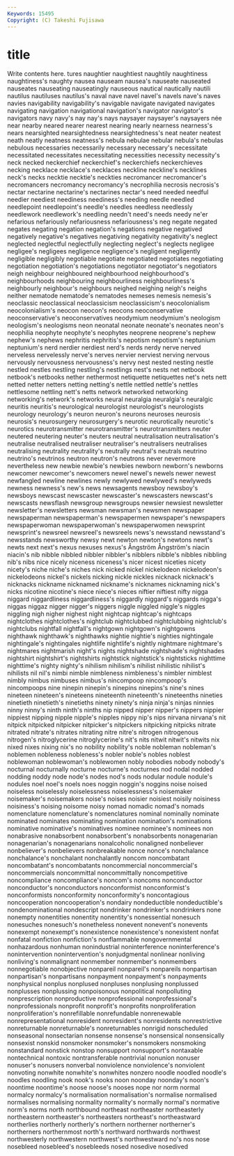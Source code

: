 ```yaml
---
Keywords: 15495 
Copyright: (C) Takeshi Fujisawa
---
```


# title

Write contents here.
tures naughtier naughtiest naughtily naughtiness naughtiness's
naughty nausea nauseam nausea's nauseate nauseated nauseates nauseating nauseatingly nauseous
nautical nautically nautili nautilus nautiluses nautilus's naval nave navel navel's
navels nave's naves navies navigability navigability's navigable navigate navigated navigates
navigating navigation navigational navigation's navigator navigator's navigators navy navy's nay
nay's nays naysayer naysayer's naysayers née near nearby neared nearer
nearest nearing nearly nearness nearness's nears nearsighted nearsightedness nearsightedness's neat
neater neatest neath neatly neatness neatness's nebula nebulae nebular nebula's
nebulas nebulous necessaries necessarily necessary necessary's necessitate necessitated necessitates necessitating
necessities necessity necessity's neck necked neckerchief neckerchief's neckerchiefs neckerchieves necking
necklace necklace's necklaces neckline neckline's necklines neck's necks necktie necktie's
neckties necromancer necromancer's necromancers necromancy necromancy's necrophilia necrosis necrosis's nectar
nectarine nectarine's nectarines nectar's need needed needful needier neediest neediness
neediness's needing needle needled needlepoint needlepoint's needle's needles needless needlessly
needlework needlework's needling needn't need's needs needy ne'er nefarious nefariously
nefariousness nefariousness's neg negate negated negates negating negation negation's negations
negative negatived negatively negative's negatives negativing negativity negativity's neglect neglected
neglectful neglectfully neglecting neglect's neglects negligee negligee's negligees negligence negligence's
negligent negligently negligible negligibly negotiable negotiate negotiated negotiates negotiating negotiation
negotiation's negotiations negotiator negotiator's negotiators neigh neighbour neighboured neighbourhood neighbourhood's
neighbourhoods neighbouring neighbourliness neighbourliness's neighbourly neighbour's neighbours neighed neighing neigh's
neighs neither nematode nematode's nematodes nemeses nemesis nemesis's neoclassic neoclassical
neoclassicism neoclassicism's neocolonialism neocolonialism's neocon neocon's neocons neoconservative neoconservative's neoconservatives
neodymium neodymium's neologism neologism's neologisms neon neonatal neonate neonate's neonates
neon's neophilia neophyte neophyte's neophytes neoprene neoprene's nephew nephew's nephews
nephritis nephritis's nepotism nepotism's neptunium neptunium's nerd nerdier nerdiest nerd's
nerds nerdy nerve nerved nerveless nervelessly nerve's nerves nervier nerviest
nerving nervous nervously nervousness nervousness's nervy nest nested nesting nestle
nestled nestles nestling nestling's nestlings nest's nests net netbook netbook's
netbooks nether nethermost netiquette netiquettes net's nets nett netted netter
netters netting netting's nettle nettled nettle's nettles nettlesome nettling nett's
netts network networked networking networking's network's networks neural neuralgia neuralgia's
neuralgic neuritis neuritis's neurological neurologist neurologist's neurologists neurology neurology's neuron
neuron's neurons neuroses neurosis neurosis's neurosurgery neurosurgery's neurotic neurotically neurotic's
neurotics neurotransmitter neurotransmitter's neurotransmitters neuter neutered neutering neuter's neuters neutral
neutralisation neutralisation's neutralise neutralised neutraliser neutraliser's neutralisers neutralises neutralising neutrality
neutrality's neutrally neutral's neutrals neutrino neutrino's neutrinos neutron neutron's neutrons
never nevermore nevertheless new newbie newbie's newbies newborn newborn's newborns
newcomer newcomer's newcomers newel newel's newels newer newest newfangled newline
newlines newly newlywed newlywed's newlyweds newness newness's new's news newsagents
newsboy newsboy's newsboys newscast newscaster newscaster's newscasters newscast's newscasts newsflash
newsgroup newsgroups newsier newsiest newsletter newsletter's newsletters newsman newsman's newsmen
newspaper newspaperman newspaperman's newspapermen newspaper's newspapers newspaperwoman newspaperwoman's newspaperwomen newsprint
newsprint's newsreel newsreel's newsreels news's newsstand newsstand's newsstands newsworthy newsy
newt newton newton's newtons newt's newts next next's nexus nexuses
nexus's Ångström Ångström's niacin niacin's nib nibble nibbled nibbler nibbler's
nibblers nibble's nibbles nibbling nib's nibs nice nicely niceness niceness's
nicer nicest niceties nicety nicety's niche niche's niches nick nicked
nickel nickelodeon nickelodeon's nickelodeons nickel's nickels nicking nickle nickles nicknack
nicknack's nicknacks nickname nicknamed nickname's nicknames nicknaming nick's nicks nicotine
nicotine's niece niece's nieces niftier niftiest nifty nigga niggard niggardliness
niggardliness's niggardly niggard's niggards nigga's niggas niggaz nigger nigger's niggers
niggle niggled niggle's niggles niggling nigh nigher nighest night nightcap
nightcap's nightcaps nightclothes nightclothes's nightclub nightclubbed nightclubbing nightclub's nightclubs nightfall
nightfall's nightgown nightgown's nightgowns nighthawk nighthawk's nighthawks nightie nightie's nighties
nightingale nightingale's nightingales nightlife nightlife's nightly nightmare nightmare's nightmares nightmarish
night's nights nightshade nightshade's nightshades nightshirt nightshirt's nightshirts nightstick nightstick's
nightsticks nighttime nighttime's nighty nighty's nihilism nihilism's nihilist nihilistic nihilist's
nihilists nil nil's nimbi nimble nimbleness nimbleness's nimbler nimblest nimbly
nimbus nimbuses nimbus's nincompoop nincompoop's nincompoops nine ninepin ninepin's ninepins
ninepins's nine's nines nineteen nineteen's nineteens nineteenth nineteenth's nineteenths nineties
ninetieth ninetieth's ninetieths ninety ninety's ninja ninja's ninjas ninnies ninny
ninny's ninth ninth's ninths nip nipped nipper nipper's nippers nippier
nippiest nipping nipple nipple's nipples nippy nip's nips nirvana nirvana's
nit nitpick nitpicked nitpicker nitpicker's nitpickers nitpicking nitpicks nitrate nitrated
nitrate's nitrates nitrating nitre nitre's nitrogen nitrogenous nitrogen's nitroglycerine nitroglycerine's
nit's nits nitwit nitwit's nitwits nix nixed nixes nixing nix's
no nobility nobility's noble nobleman nobleman's noblemen nobleness nobleness's nobler
noble's nobles noblest noblewoman noblewoman's noblewomen nobly nobodies nobody nobody's
nocturnal nocturnally nocturne nocturne's nocturnes nod nodal nodded nodding noddy
node node's nodes nod's nods nodular nodule nodule's nodules noel
noel's noels noes noggin noggin's noggins noise noised noiseless noiselessly
noiselessness noiselessness's noisemaker noisemaker's noisemakers noise's noises noisier noisiest noisily
noisiness noisiness's noising noisome noisy nomad nomadic nomad's nomads nomenclature
nomenclature's nomenclatures nominal nominally nominate nominated nominates nominating nomination nomination's
nominations nominative nominative's nominatives nominee nominee's nominees non nonabrasive nonabsorbent
nonabsorbent's nonabsorbents nonagenarian nonagenarian's nonagenarians nonalcoholic nonaligned nonbeliever nonbeliever's nonbelievers
nonbreakable nonce nonce's nonchalance nonchalance's nonchalant nonchalantly noncom noncombatant noncombatant's
noncombatants noncommercial noncommercial's noncommercials noncommittal noncommittally noncompetitive noncompliance noncompliance's noncom's
noncoms nonconductor nonconductor's nonconductors nonconformist nonconformist's nonconformists nonconformity nonconformity's noncontagious
noncooperation noncooperation's nondairy nondeductible nondeductible's nondenominational nondescript nondrinker nondrinker's nondrinkers
none nonempty nonentities nonentity nonentity's nonessential nonesuch nonesuches nonesuch's nonetheless
nonevent nonevent's nonevents nonexempt nonexempt's nonexistence nonexistence's nonexistent nonfat nonfatal
nonfiction nonfiction's nonflammable nongovernmental nonhazardous nonhuman nonindustrial noninterference noninterference's nonintervention
nonintervention's nonjudgmental nonlinear nonliving nonliving's nonmalignant nonmember nonmember's nonmembers nonnegotiable
nonobjective nonpareil nonpareil's nonpareils nonpartisan nonpartisan's nonpartisans nonpayment nonpayment's nonpayments
nonphysical nonplus nonplused nonpluses nonplusing nonplussed nonplusses nonplussing nonpoisonous nonpolitical
nonpolluting nonprescription nonproductive nonprofessional nonprofessional's nonprofessionals nonprofit nonprofit's nonprofits nonproliferation
nonproliferation's nonrefillable nonrefundable nonrenewable nonrepresentational nonresident nonresident's nonresidents nonrestrictive nonreturnable
nonreturnable's nonreturnables nonrigid nonscheduled nonseasonal nonsectarian nonsense nonsense's nonsensical nonsensically
nonsexist nonskid nonsmoker nonsmoker's nonsmokers nonsmoking nonstandard nonstick nonstop nonsupport
nonsupport's nontaxable nontechnical nontoxic nontransferable nontrivial nonunion nonuser nonuser's nonusers
nonverbal nonviolence nonviolence's nonviolent nonvoting nonwhite nonwhite's nonwhites nonzero noodle
noodled noodle's noodles noodling nook nook's nooks noon noonday noonday's
noon's noontime noontime's noose noose's nooses nope nor norm normal
normalcy normalcy's normalisation normalisation's normalise normalised normalises normalising normality normality's
normally normal's normative norm's norms north northbound northeast northeaster northeasterly
northeastern northeaster's northeasters northeast's northeastward northerlies northerly northerly's northern northerner
northerner's northerners northernmost north's northward northwards northwest northwesterly northwestern northwest's
northwestward no's nos nose nosebleed nosebleed's nosebleeds nosed nosedive nosedived
